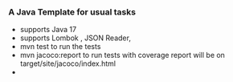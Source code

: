 ### A Java Template for usual tasks

- supports Java 17
- supports Lombok , JSON Reader,
- mvn test to run the tests
- mvn jacoco:report to run tests with coverage report will be on target/site/jacoco/index.html
- 